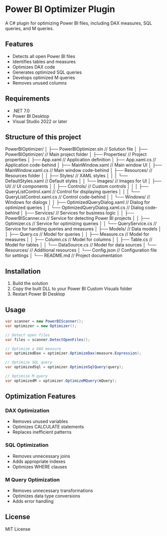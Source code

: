 # Power BI Optimizer Plugin

A C# plugin for optimizing Power BI files, including DAX measures, SQL queries, and M queries.

## Features

- Detects all open Power BI files
- Identifies tables and measures
- Optimizes DAX code
- Generates optimized SQL queries
- Develops optimized M queries
- Removes unused columns

## Requirements

- .NET 7.0
- Power BI Desktop
- Visual Studio 2022 or later

## Structure of this project

PowerBIOptimizer/
│
├── PowerBIOptimizer.sln                // Solution file
│
├── PowerBIOptimizer/                    // Main project folder
│   ├── Properties/                      // Project properties
│   ├── App.xaml                         // Application definition
│   ├── App.xaml.cs                      // Application code-behind
│   ├── MainWindow.xaml                  // Main window UI
│   ├── MainWindow.xaml.cs               // Main window code-behind
│   ├── Resources/                       // Resources folder
│   │   ├── Styles/                      // XAML styles
│   │   │   └── DefaultStyles.xaml       // Default styles
│   │   └── Images/                      // Images for UI
│   ├── UI/                              // UI components
│   │   ├── Controls/                    // Custom controls
│   │   │   ├── QueryListControl.xaml    // Control for displaying queries
│   │   │   └── QueryListControl.xaml.cs // Control code-behind
│   │   └── Windows/                     // Windows for dialogs
│   │       ├── OptimizedQueryDialog.xaml // Dialog for optimized queries
│   │       └── OptimizedQueryDialog.xaml.cs // Dialog code-behind
│   ├── Services/                        // Services for business logic
│   │   ├── PowerBIScanner.cs            // Service for detecting Power BI projects
│   │   ├── Optimizer.cs                 // Service for optimizing queries
│   │   └── QueryService.cs              // Service for handling queries and measures
│   ├── Models/                          // Data models
│   │   ├── Query.cs                     // Model for queries
│   │   ├── Measure.cs                   // Model for measures
│   │   ├── Column.cs                    // Model for columns
│   │   ├── Table.cs                     // Model for tables
│   │   └── DataSource.cs                // Model for data sources
│   └── Resources/                       // Additional resources
│       └── Config.json                  // Configuration file for settings
│
└── README.md                            // Project documentation

## Installation

1. Build the solution
2. Copy the built DLL to your Power BI Custom Visuals folder
3. Restart Power BI Desktop

## Usage

```csharp
var scanner = new PowerBIScanner();
var optimizer = new Optimizer();

// Detect open files
var files = scanner.DetectOpenFiles();

// Optimize a DAX measure
var optimizedDax = optimizer.OptimizeDax(measure.Expression);

// Optimize SQL query
var optimizedSql = optimizer.OptimizeSqlQuery(query);

// Optimize M query
var optimizedM = optimizer.OptimizeMQuery(mQuery);
```

## Optimization Features

### DAX Optimization
- Removes unused variables
- Optimizes CALCULATE statements
- Replaces inefficient patterns

### SQL Optimization
- Removes unnecessary joins
- Adds appropriate indexes
- Optimizes WHERE clauses

### M Query Optimization
- Removes unnecessary transformations
- Optimizes data type conversions
- Adds error handling

## License

MIT License